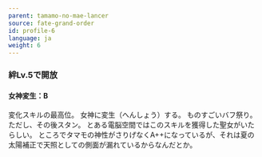```yaml
---
parent: tamamo-no-mae-lancer
source: fate-grand-order
id: profile-6
language: ja
weight: 6
---
```


### 絆Lv.5で開放

#### 女神変生：B

変化スキルの最高位。
女神に変生（へんしょう）する。
ものすごいバフ祭り。ただし、その後スタン。
とある電脳空間ではこのスキルを獲得した聖女がいたらしい。
ところでタマモの神性がさりげなくA++になっているが、それは夏の太陽補正で天照としての側面が漏れているからなんだとか。
